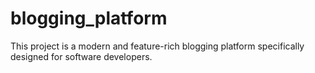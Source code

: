 # blogging_platform
This project is a modern and feature-rich blogging platform specifically designed for software developers.
